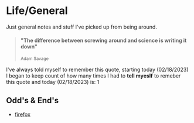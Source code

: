# Life/General 
Just general notes and stuff I've picked up from being around. 

<blockquote>
<h4>"The difference between screwing around and science is writing it down"</h4>
<sub>Adam Savage</sub>
</blockquote>  

I've always told myself to remember this quote, starting today (02/18/2023) I began to keep count of how many times I had to **tell myeslf** to remeber this quote and today (02/18/2023) is: 1

## Odd's & End's
- [firefox](firefox.md)